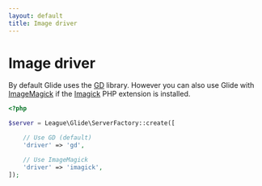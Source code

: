 ```yaml
---
layout: default
title: Image driver
---
```


# Image driver

By default Glide uses the [GD](http://php.net/manual/en/book.image.php) library. However you can also use Glide with [ImageMagick](http://www.imagemagick.org/) if the [Imagick](http://php.net/manual/en/book.imagick.php) PHP extension is installed.

~~~ php
<?php

$server = League\Glide\ServerFactory::create([

    // Use GD (default)
    'driver' => 'gd',

    // Use ImageMagick
    'driver' => 'imagick',
]);
~~~